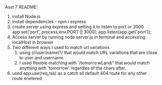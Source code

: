 Asst 7 README:

1. install Node.js
2. Install dependencies - npm i express
3. create server using express and setting it to listen to port or 3000
	app.set('port', process.env.PORT || 3000);
	app.listen(app.get('port'));
4. Access server by running node server.js in terminal and accessing localHost in browser
5. Two different ways I used to match url variations
	1. using (/\/user(name)?/ that would match URL variations that are close to user and 	username
	2. I used flexible matching with '/tomorro:wLand/' that would match anything with 	'tomorrow' regardles of the chars after.
6. used app.use(req,res) as a catch all default 404 route for any other route enetered